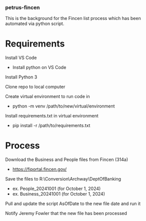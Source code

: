 ### petrus-fincen ###

This is the background for the Fincen list process which has been automated via python script.

# Requirements

Install VS Code
-   Install python on VS Code

Install Python 3

Clone repo to local computer

Create virtual environment to run code in
- python -m venv /path/to/new/virtual/environment

Install requirements.txt in virtual environment
- pip install -r /path/to/requirements.txt

# Process

Download the Business and People files from Fincen (314a)
- https://fiportal.fincen.gov/

Save the files to R:\Conversion\Archway\DeptOfBanking
- ex. People_20241001 (for October 1, 2024)
- ex. Business_20241001 (for October 1, 2024)

Pull and update the script AsOfDate to the new file date and run it

Notify Jeremy Fowler that the new file has been processed